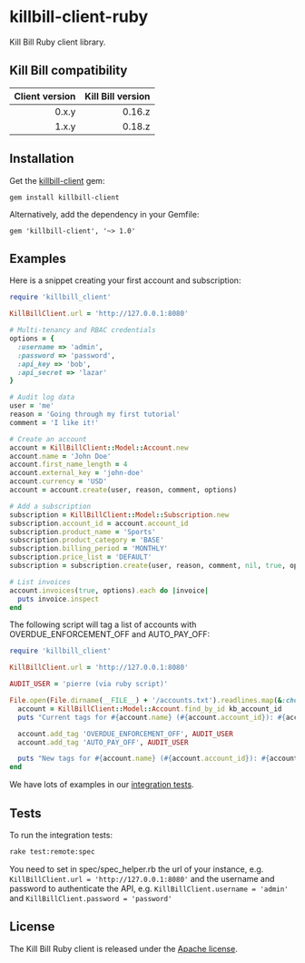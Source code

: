 killbill-client-ruby
====================

Kill Bill Ruby client library.

Kill Bill compatibility
-----------------------

| Client version | Kill Bill version |
| -------------: | ----------------: |
| 0.x.y          | 0.16.z            |
| 1.x.y          | 0.18.z            |

Installation
------------

Get the [killbill-client](https://rubygems.org/gems/killbill-client) gem:

```
gem install killbill-client
```

Alternatively, add the dependency in your Gemfile:

```
gem 'killbill-client', '~> 1.0'
```

Examples
--------

Here is a snippet creating your first account and subscription:

```ruby
require 'killbill_client'

KillBillClient.url = 'http://127.0.0.1:8080'

# Multi-tenancy and RBAC credentials
options = {
  :username => 'admin',
  :password => 'password',
  :api_key => 'bob',
  :api_secret => 'lazar'
}

# Audit log data
user = 'me'
reason = 'Going through my first tutorial'
comment = 'I like it!'

# Create an account
account = KillBillClient::Model::Account.new
account.name = 'John Doe'
account.first_name_length = 4
account.external_key = 'john-doe'
account.currency = 'USD'
account = account.create(user, reason, comment, options)

# Add a subscription
subscription = KillBillClient::Model::Subscription.new
subscription.account_id = account.account_id
subscription.product_name = 'Sports'
subscription.product_category = 'BASE'
subscription.billing_period = 'MONTHLY'
subscription.price_list = 'DEFAULT'
subscription = subscription.create(user, reason, comment, nil, true, options)

# List invoices
account.invoices(true, options).each do |invoice|
  puts invoice.inspect
end
```

The following script will tag a list of accounts with OVERDUE_ENFORCEMENT_OFF and AUTO_PAY_OFF:

```ruby
require 'killbill_client'

KillBillClient.url = 'http://127.0.0.1:8080'

AUDIT_USER = 'pierre (via ruby script)'

File.open(File.dirname(__FILE__) + '/accounts.txt').readlines.map(&:chomp).each do |kb_account_id|
  account = KillBillClient::Model::Account.find_by_id kb_account_id
  puts "Current tags for #{account.name} (#{account.account_id}): #{account.tags.map(&:tag_definition_name).join(', ')}"

  account.add_tag 'OVERDUE_ENFORCEMENT_OFF', AUDIT_USER
  account.add_tag 'AUTO_PAY_OFF', AUDIT_USER

  puts "New tags for #{account.name} (#{account.account_id}): #{account.tags.map(&:tag_definition_name).join(', ')}"
end
```

We have lots of examples in our [integration tests](https://github.com/killbill/killbill-integration-tests).

Tests
-----

To run the integration tests:

```bash
rake test:remote:spec
```

You need to set in spec/spec_helper.rb the url of your instance, e.g. `KillBillClient.url = 'http://127.0.0.1:8080'` and the username and password to authenticate the API, e.g. `KillBillClient.username = 'admin'` and `KillBillClient.password = 'password'`

## License

The Kill Bill Ruby client is released under the [Apache license](http://www.apache.org/licenses/LICENSE-2.0).
